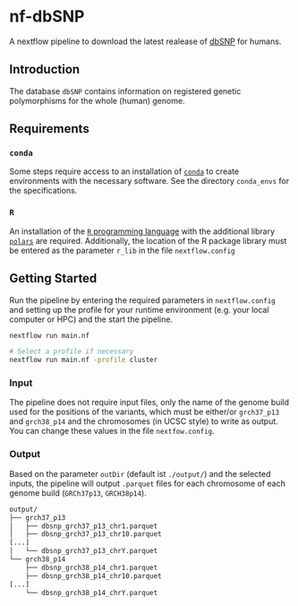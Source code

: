 # nf-dbSNP

A nextflow pipeline to download the latest realease of
[dbSNP](https://www.ncbi.nlm.nih.gov/snp/docs/about/) for humans.

## Introduction

The database `dbSNP` contains information on registered genetic polymorphisms
for the whole (human) genome.

## Requirements

### `conda`

Some steps require access to an installation of
[`conda`](https://www.nextflow.io/docs/latest/conda.html) to create
environments with the necessary software. See the directory `conda_envs` for
the specifications.

### `R`

An installation of the [`R` programming language](https://www.r-project.org/)
with the additional library [`polars`](https://pola-rs.github.io/r-polars/) are
required. Additionally, the location of the R package library must be entered
as the parameter `r_lib` in the file `nextflow.config`

## Getting Started

Run the pipeline by entering the required parameters in `nextflow.config` and
setting up the profile for your runtime environment (e.g. your local computer
or HPC) and the start the pipeline.

```bash 
nextflow run main.nf 

# Select a profile if necessary
nextflow run main.nf -profile cluster
```

### Input

The pipeline does not require input files, only the name of the genome build
used for the positions of the variants, which must be either/or `grch37_p13`
and `grch38_p14` and the chromosomes (in UCSC style) to write as output. You
can change these values in the file `nextfow.config`.

### Output

Based on the parameter `outDir` (default ist `./output/`) and the selected
inputs, the pipeline will output `.parquet` files for each chromosome of each
genome build (`GRCh37p13`, `GRCH38p14`). 

```bash
output/
├── grch37_p13
│   ├── dbsnp_grch37_p13_chr1.parquet
│   ├── dbsnp_grch37_p13_chr10.parquet
[...]
│   └── dbsnp_grch37_p13_chrY.parquet
└── grch38_p14
    ├── dbsnp_grch38_p14_chr1.parquet
    ├── dbsnp_grch38_p14_chr10.parquet
[...]
    └── dbsnp_grch38_p14_chrY.parquet
```
